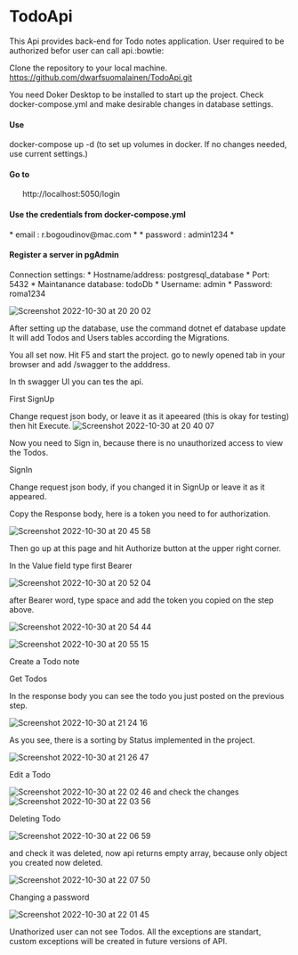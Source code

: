 # TodoApi 

 This Api provides back-end for Todo notes application. User required to be authorized befor user can call api.:bowtie:
 
 Clone the repository to your local machine. 
 https://github.com/dwarfsuomalainen/TodoApi.git
 
 You need Doker Desktop to be installed to start up the project. 
 Check docker-compose.yml and make desirable changes in database settings.
 <h4>Use</h4> 
 <p>docker-compose up -d 
 (to set up volumes in docker. 
 If no changes needed, use current settings.)</p> 
 <h4>Go to</h4> 
 <ul>http://localhost:5050/login</ul> 
 <h4>Use the credentials from docker-compose.yml</h4>
 * email : r.bogoudinov@mac.com *
 * password : admin1234 *
 <h4>Register a server in pgAdmin</h4>
 Connection settings:
 * Hostname/address: postgresql_database
 * Port: 5432
 * Maintanance database: todoDb
 * Username: admin
 * Password: roma1234
 
 ![Screenshot 2022-10-30 at 20 20 02](https://user-images.githubusercontent.com/73884598/198894961-8b381127-dc21-4652-9022-163839d3da55.png)
 
 After setting up the database, use the command 
 dotnet ef database update 
 It will add Todos and Users tables according the Migrations. 
 
 You all set now. Hit F5 and start the project.
 go to newly opened tab in your browser and add /swagger to the adddress.
 
 In th swagger UI you can tes the api. 
 
 First SignUp
 
 Change request json body, or leave it as it apeeared (this is okay for testing) then hit Execute.
 ![Screenshot 2022-10-30 at 20 40 07](https://user-images.githubusercontent.com/73884598/198895972-87306eb3-ac84-4e5f-9ab6-3c7730832555.png)
 
 Now you need to Sign in, because there is no unauthorized access to view the Todos.
 
 SignIn
 
 Change request json body, if you changed it in SignUp or leave it as it appeared.
 
 Copy the Response body, here is a token you need to for authorization.
 
 ![Screenshot 2022-10-30 at 20 45 58](https://user-images.githubusercontent.com/73884598/198896076-fbe11f44-f990-4cd0-b51e-22f2de1ed5fc.png)

 Then go up at this page and hit Authorize button at the upper right corner. 
 
 In the Value field type first Bearer 
 
 ![Screenshot 2022-10-30 at 20 52 04](https://user-images.githubusercontent.com/73884598/198896284-b8ffd1e4-e0b9-4971-bb57-f80beea376bd.png)
 
 after Bearer word, type space and add the token you copied on the step above.
 
 ![Screenshot 2022-10-30 at 20 54 44](https://user-images.githubusercontent.com/73884598/198896406-181dcb55-6cdf-4476-a13f-9aec89be456a.png)
 
 ![Screenshot 2022-10-30 at 20 55 15](https://user-images.githubusercontent.com/73884598/198896445-13932549-9c6f-442e-abd9-0f1ff7d6322d.png)
 
 Create a Todo note 

 
 
 Get Todos 
 
 In the response body you can see the todo you just posted on the previous step. 
 
 ![Screenshot 2022-10-30 at 21 24 16](https://user-images.githubusercontent.com/73884598/198897601-8ebdae4f-1c6a-425f-9076-a99892c39835.png)

 As you see, there is a sorting by Status implemented in the project. 
 
 ![Screenshot 2022-10-30 at 21 26 47](https://user-images.githubusercontent.com/73884598/198897733-5406e55a-a028-44c2-a7e2-41dced7a454b.png)

 Edit a Todo
 
 ![Screenshot 2022-10-30 at 22 02 46](https://user-images.githubusercontent.com/73884598/198899194-fd85269c-c351-41cc-8983-780f9223e172.png)
 and check the changes 
 ![Screenshot 2022-10-30 at 22 03 56](https://user-images.githubusercontent.com/73884598/198899246-0a37cf88-a4a6-49b4-8255-750a2d4e7c07.png)

 Deleting Todo
 
 ![Screenshot 2022-10-30 at 22 06 59](https://user-images.githubusercontent.com/73884598/198899360-afc890e4-769b-4566-a258-3697d31e0605.png)
 
 and check it was deleted, now api returns empty array, because only object you created now deleted. 
 
 ![Screenshot 2022-10-30 at 22 07 50](https://user-images.githubusercontent.com/73884598/198899414-e67bfffb-1301-4e6b-b48f-f5c9373d3e10.png)

 Changing a password 
 
 ![Screenshot 2022-10-30 at 22 01 45](https://user-images.githubusercontent.com/73884598/198899130-1cc7f220-7f67-4dd8-a34a-b44a215752af.png)

 Unathorized user can not see Todos. 
 All the exceptions are standart, custom exceptions will be created in future versions of API.
 
 
 
